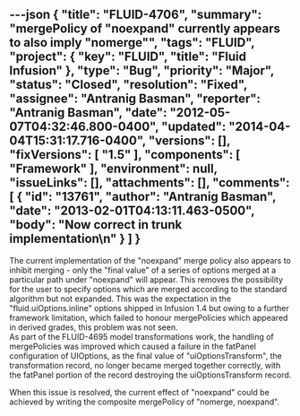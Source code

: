 ---json
{
  "title": "FLUID-4706",
  "summary": "mergePolicy of \"noexpand\" currently appears to also imply \"nomerge\"",
  "tags": "FLUID",
  "project": {
    "key": "FLUID",
    "title": "Fluid Infusion"
  },
  "type": "Bug",
  "priority": "Major",
  "status": "Closed",
  "resolution": "Fixed",
  "assignee": "Antranig Basman",
  "reporter": "Antranig Basman",
  "date": "2012-05-07T04:32:46.800-0400",
  "updated": "2014-04-04T15:31:17.716-0400",
  "versions": [],
  "fixVersions": [
    "1.5"
  ],
  "components": [
    "Framework"
  ],
  "environment": null,
  "issueLinks": [],
  "attachments": [],
  "comments": [
    {
      "id": "13761",
      "author": "Antranig Basman",
      "date": "2013-02-01T04:13:11.463-0500",
      "body": "Now correct in trunk implementation\n"
    }
  ]
}
---
The current implementation of the "noexpand" merge policy also appears to inhibit merging - only the "final value" of a series of options merged at a particular path under "noexpand" will appear. This removes the possibility for the user to specify options which are merged according to the standard algorithm but not expanded. This was the expectation in the "fluid.uiOptions.inline" options shipped in Infusion 1.4 but owing to a further framework limitation, which failed to honour mergePolicies which appeared in derived grades, this problem was not seen.\
As part of the FLUID-4695 model transformations work, the handling of mergePolicies was improved which caused a failure in the fatPanel configuration of UIOptions, as the final value of "uiOptionsTransform", the transformation record, no longer became merged together correctly, with the fatPanel portion of the record destroying the uiOptionsTransform record.

When this issue is resolved, the current effect of "noexpand" could be achieved by writing the composite mergePolicy of "nomerge, noexpand".&#x20;

        